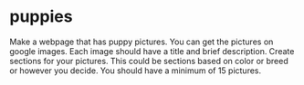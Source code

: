 # puppies

Make a webpage that has puppy pictures.  You can get the pictures on google images. Each image should have a title and brief description. Create sections for your pictures. This could be sections based on color or breed or however you decide.  You should have a minimum of 15 pictures.
